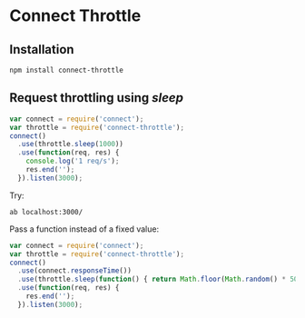 # Connect Throttle

## Installation

    npm install connect-throttle


## Request throttling using _sleep_

```js
var connect = require('connect');
var throttle = require('connect-throttle');
connect()
  .use(throttle.sleep(1000))
  .use(function(req, res) {
    console.log('1 req/s');
    res.end('');
  }).listen(3000);
```

Try:

    ab localhost:3000/


Pass a function instead of a fixed value:

```js
var connect = require('connect');
var throttle = require('connect-throttle');
connect()
  .use(connect.responseTime())
  .use(throttle.sleep(function() { return Math.floor(Math.random() * 500); }))
  .use(function(req, res) {
    res.end('');
  }).listen(3000);
```

